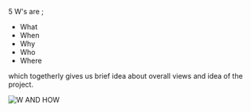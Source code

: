 5 W's are ;
* What
* When
* Why
* Who
* Where

which togetherly gives us brief idea about overall views and idea of the project.

![W AND HOW](https://user-images.githubusercontent.com/46914341/156984874-024b8089-f91e-4d01-85ba-58de657e0ee7.PNG)

